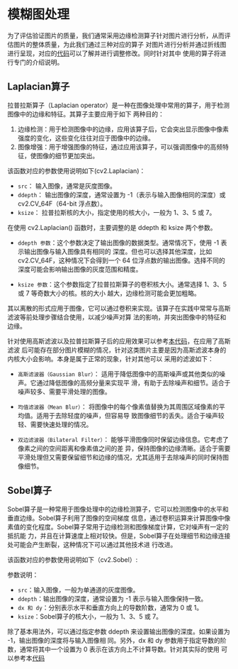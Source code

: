 # 模糊图处理

为了评估验证图片的质量，我们通常采用边缘检测算子针对图片进行分析，从而评估图片的整体质量，为此我们通过三种对应的算子
对图片进行分析并通过折线图进行呈现，对应的[代码](vague.py)可以了解并进行调整修改。同时针对其中
使用的算子将进行专门的介绍说明。  

## Laplacian算子

拉普拉斯算子（Laplacian operator）是一种在图像处理中常用的算子，用于检测图像中的边缘和特征。其算子主要应用于如下
两种目的：

1. 边缘检测：用于检测图像中的边缘，应用该算子后，它会突出显示图像中像素强度的变化，这些变化往往对应于图像中的边缘。  
2. 图像增强：用于增强图像的特征，通过应用该算子，可以强调图像中的高频特征，使图像的细节更加突出。

该函数对应的参数使用说明如下(cv2.Laplacian)：
* `src`： 输入图像，通常是灰度图像。
* `ddepth`： 输出图像的深度，通常设置为 -1（表示与输入图像相同的深度）或 cv2.CV_64F（64-bit 浮点数）。
* `ksize`： 拉普拉斯核的大小，指定使用的核大小，一般为 1、3、5 或 7。  

在使用 cv2.Laplacian() 函数时，主要调整的是 ddepth 和 ksize 两个参数。

* `ddepth 参数`：这个参数决定了输出图像的数据类型。通常情况下，使用 -1 表示输出图像与输入图像具有相同的
深度。但也可以选择其他深度，比如 cv2.CV_64F，这种情况下会得到一个 64 位浮点数的输出图像。选择不同的深度可能会影响输出图像的灰度范围和精度。

* `ksize 参数`：这个参数指定了拉普拉斯算子的卷积核大小。通常选择 1、3、5 或 7 等奇数大小的核。核的大小
越大，边缘检测可能会更加粗略。

其以离散的形式应用于图像，它可以通过卷积来实现。该算子在实践中常常与高斯滤波等前处理步骤结合使用，以减少噪声对算
法的影响，并突出图像中的特征和边缘。

针对使用高斯滤波以及拉普拉斯算子后的应用效果可以参考[本代码](laplacian.py)，在应用了高斯滤波
后可能存在部分图片模糊的情况，针对这类图片主要是因为高斯滤波本身的内核大小会影响。本身是属于正常的现象，针对其他可以
采用的滤波如下：

* `高斯滤波器（Gaussian Blur）`： 适用于降低图像中的高斯噪声或其他类似的噪声。它通过降低图像的高频分量来实现平
滑，有助于去除噪声和细节。适合于噪声较多、需要平滑处理的图像。

* `均值滤波器（Mean Blur）`： 将图像中的每个像素值替换为其周围区域像素的平均值。适用于去除轻度的噪声，但容易导
致图像细节的丢失。适合于噪声较轻、需要快速处理的情况。

* `双边滤波器（Bilateral Filter）`： 能够平滑图像同时保留边缘信息。它考虑了像素之间的空间距离和像素值之间的差
异，保持图像的边缘清晰。适合于需要平滑处理但又需要保留细节和边缘的情况，尤其适用于去除噪声的同时保持图像细节。

## Sobel算子

Sobel算子是一种常用于图像处理中的边缘检测算子，它可以检测图像中的水平和垂直边缘。Sobel算子利用了图像的空间梯度
信息，通过卷积运算来计算图像中像素值的变化程度。Sobel算子常用于边缘检测和图像梯度计算，它对噪声有一定的抵抗能
力，并且在计算速度上相对较快。但是，Sobel算子在处理细节和边缘连接处可能会产生断裂，这种情况下可以通过其他技术进
行改进。  

该函数对应的参数使用说明如下（cv2.Sobel）:  

参数说明：

* `src`：输入图像，一般为单通道的灰度图像。
* `ddepth`：输出图像的深度，通常设置为 -1 表示与输入图像保持一致。
* `dx 和 dy`：分别表示水平和垂直方向上的导数阶数，通常为 0 或 1。
* `ksize`：Sobel算子的核大小，一般为 1、3、5 或 7。  

除了基本用法外，可以通过指定参数 ddepth 来设置输出图像的深度。如果设置为 -1，输出图像的深度将与输入图像相
同。另外，dx 和 dy 参数用于指定导数的阶数，通常将其中一个设置为 0 表示在该方向上不计算导数。针对其实际的使用
可以参考本[代码](sobel.py)  


